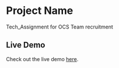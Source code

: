 # Project Name

Tech_Assignment for OCS Team recruitment

## Live Demo

Check out the live demo [here](https://ocs-recruitment-98rf.onrender.com).
